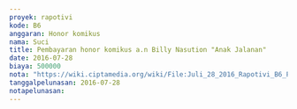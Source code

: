 ```yaml
---
proyek: rapotivi
kode: B6
anggaran: Honor komikus
nama: Suci
title: Pembayaran honor komikus a.n Billy Nasution "Anak Jalanan"
date: 2016-07-28
biaya: 500000
nota: "https://wiki.ciptamedia.org/wiki/File:Juli_28_2016_Rapotivi_B6_Pembayaran_honor_komikus_a.n_Billy_N.jpg"
tanggalpelunasan: 2016-07-28
notapelunasan:
---
```

